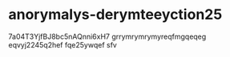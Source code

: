 # anorymalys-derymteeyction25
7a04T3YjfBJ8bc5nAQnni6xH7
grrymrymrymyreqfmgqeqeg
eqvyj2245q2hef
fqe25ywqef
sfv
